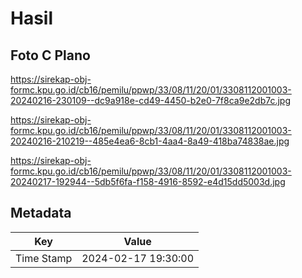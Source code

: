 # Hasil

## Foto C Plano

https://sirekap-obj-formc.kpu.go.id/cb16/pemilu/ppwp/33/08/11/20/01/3308112001003-20240216-230109--dc9a918e-cd49-4450-b2e0-7f8ca9e2db7c.jpg

https://sirekap-obj-formc.kpu.go.id/cb16/pemilu/ppwp/33/08/11/20/01/3308112001003-20240216-210219--485e4ea6-8cb1-4aa4-8a49-418ba74838ae.jpg

https://sirekap-obj-formc.kpu.go.id/cb16/pemilu/ppwp/33/08/11/20/01/3308112001003-20240217-192944--5db5f6fa-f158-4916-8592-e4d15dd5003d.jpg


## Metadata

| Key        | Value               |
| ---------- | ------------------- |
| Time Stamp | 2024-02-17 19:30:00 |



